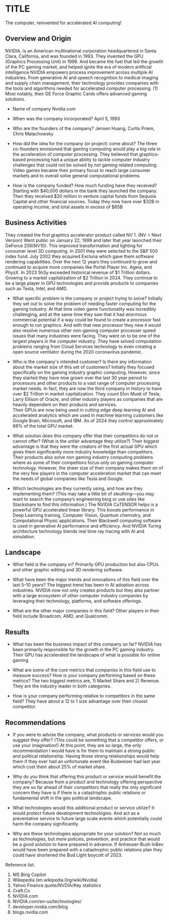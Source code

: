 # TITLE
The computer, reinvented for accelerated AI computing!

## Overview and Origin
NVIDIA, is an American multinational corporation headquartered in Santa Clara, California, and was founded in 1993. They invented the GPU (Graphics Processing Unit) in 1999.  And became the fuel that led the growth of the PC gaming market, and helped ignite the era of modern artificial intelligence 
NVIDIA empowers process improvement across multiple AI industries. From generative AI and speech recognition to medical imaging and supply chain management, their technology provides companies with the tools and algorithms needed for accelerated computer processing. (1)
Most notably, their GE Force Graphic Cards offers advanced gaming solutions.  
* Name of company
Nvidia.com
* When was the company incorporated?
April 5, 1993

* Who are the founders of the company?
Jensen Huang, Curtis Priem, Chris Malachowsky

* How did the idea for the company (or project) come about?
The three co-founders envisioned that gaming computing would play a big role in the acceleration of computer processing. They believed that graphics-based processing had a unique ability to tackle computer industry challenges that could not be solved by not gaming related computing. Video games became their primary focus to reach large consumer markets and to overall solve general computational problems. 

* How is the company funded? How much funding have they received?
Starting with $40,000 dollars in the bank they launched the company.  Then they received $20 million in venture capital funds from Sequoia Capital and other financial sources. Today they now have over $32B in operating income, and total assets in excess of $65B

## Business Activities
They created the first graphics accelerator product called NV 1.  (NV = Next Version)
Went public on January 22, 1999 and later that year launched their GeForce 256(NV10).  This improved transformation and lighting for consumer level 3D computing. In 2001 they were selected to the S&P 500 index fund.  July 2002 they acquired Excluna which gave them software rendering capabilities. Over the next 12 years they continued to grow and continued to acquire more companies like Portal Player Inc. Ageia, and PhysX.
In 2023 5h3y exceeded historical revenue of $1 Trillion dollars.  Growing to a market capitalization of $2 Trillion in 2024.  They continue to be a large player in GPU technologies and provide products to companies such as Tesla, Intel, and AMD. 
* What specific problem is the company or project trying to solve?
Initially they set out to solve the problem of needing faster computing for the gaming industry.  At that time video game functionality was incredibly challenging, and at the same time they saw that it had enormous commercial potential if a way could be found to create a processor fast enough to run graphics.  And with that new processor they new it would also resolve numerous other non-gaming computer processer speed issues that many industries were facing. 
They went on to be one of the largest players in the computer industry.  They have solved computation problems ranging from Cloud Services technology to even creating a open source ventilator during the 2020 coronavirus pandemic. 

* Who is the company's intended customer? Is there any information about the market size of this set of customers?
Initially they focused specifically on the gaming industry graphic computing.  However, since they started they have now grown over the last 30 year period to processors and other products to a vast range of computer processing market needs. In fact, they are now the third company in history to have over $2 Trillion in market capitalization. They count Elon Musk of Tesla, Larry Ellison of Oracle, and other industry players as companies that are heavily dependent on their products and services.  
Their GPUs are now being used in cutting edge deep learning AI and accelerated analytics which are used in machine learning customers like Google Brain, Microsoft, and IBM.  As of 2024 they control approximately 68% of the total GPU market.

* What solution does this company offer that their competitors do not or cannot offer? (What is the unfair advantage they utilize?)
Their biggest advantage is that they were the creators of the first actual GPU which gives them significantly more industry knowledge than competitors.  Their products also solve non gaming industry computing problems where as some of their competitors focus only on gaming computer technology.  However, the sheer size of their company makes them on of the very few players in the computer acceleration market that can meet the needs of global companies like Tesla and Google. 

* Which technologies are they currently using, and how are they implementing them? (This may take a little bit of sleuthing&mdash;you may want to search the company’s engineering blog or use sites like Stackshare to find this information.)
The NVIDIA CuTENSOR helps is a powerful GPU accelerated linear library.  This boosts performance in Deep Learning training, Computer Vision, Quantum chemistry, and Computational Physic applications.
Their Blackwell computing software is used in generative AI performance and efficiency.  And NVIDIA Turing architecture technology blends real time ray tracing with AI and simulation. 

## Landscape

* What field is the company in?
Primarily GPU production but also CPUs and other graphic editing and 3D rendering software. 

* What have been the major trends and innovations of this field over the last 5&ndash;10 years?
The biggest trend has been in AI adoption across industries. NVIDIA now not only creates products but they also partner with a large ecosystem of other computer industry companies by leveraging their technology, platforms, and software offerings. 

* What are the other major companies in this field?
Other players in their field include Broadcom, AMD, and Qualcomm. 

## Results

* What has been the business impact of this company so far?
NVIDIA has been primarily responsible for the growth in the PC gaming industry.  Their GPU has accelerated the landscape of what is possible for online gaming. 

* What are some of the core metrics that companies in this field use to measure success? How is your company performing based on these metrics?
The two biggest metrics are, 1) Market Share and 2) Revenue.  They are the industry leader in both categories. 

* How is your company performing relative to competitors in the same field?
They have about a 12 to 1 size advantage over their closest competitor.  

## Recommendations

* If you were to advise the company, what products or services would you suggest they offer? (This could be something that a competitor offers, or use your imagination!)
At this point, they are so large, the only recommendation I would have is for them to maintain a strong public and political relationship.  Having those strong relationships would help them if they ever had an unfortunate event like Budweiser had last year which cost them about 25% of market share. 

* Why do you think that offering this product or service would benefit the company?
Because from a product and technology offering perspective they are so far ahead of their competitors that really the only significant concern they have is if there is a catastrophic public relations or fundamental shift in the geo political landscape. 

* What technologies would this additional product or service utilize?
  It would protect future development technologies. And act as a preventative service to future large scale events which potentially could harm the company significantly.

* Why are these technologies appropriate for your solution?
  Not so much as technologies, but more policies, prevention, and practice that would be a good solution to have prepared in advance.  If Anheuser-Bush InBev would have been prepared with a catastrophic public relations plan they could have shortened the Bud Light boycott of 2023. 
  

Reference list.
1.	MS Bing Copilot
2.	Wikepedia (en.wikipedia.0rg/wiki/Nvidia)
3.	Yahoo Finance quote/NVDIA/Key statistics
4.	Craft.Co
5.	NVIDIA.com
6.	NVIDIA.com/en-us/technologies/
7.	developer.nvidia.com/blog
8.	blogs.nvidia.com
   
   
